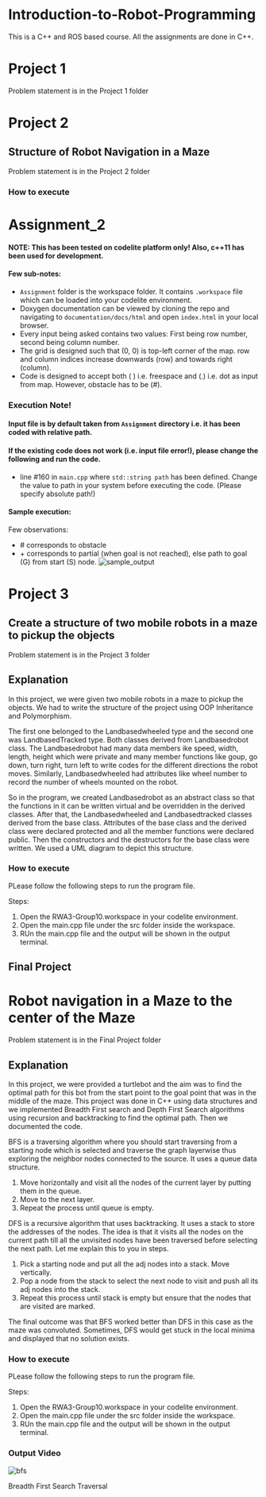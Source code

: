 # Introduction-to-Robot-Programming
This is a C++ and ROS based course. All the assignments are done in C++.

# Project 1

Problem statement is in the Project 1 folder

# Project 2

## Structure of Robot Navigation in a Maze

Problem statement is in the Project 2 folder

### How to execute

# Assignment_2

#### NOTE: This has been tested on codelite platform only! Also, c++11 has been used for development.

#### Few sub-notes:
* `Assignment` folder is the workspace folder. It contains `.workspace` file which can be loaded into your codelite environment. 
* Doxygen documentation can be viewed by cloning the repo and navigating to `documentation/docs/html` and open `index.html` in your local browser.
* Every input being asked contains two values: First being row number, second being column number.
* The grid is designed such that (0, 0) is top-left corner of the map. row and column indices increase downwards (row) and towards right (column).
* Code is designed to accept both ( ) i.e. freespace and (.) i.e. dot as input from map. However, obstacle has to be (#).

### Execution Note!
#### Input file is by default taken from `Assignment` directory i.e. it has been coded with relative path.
#### If the existing code does not work (i.e. input file error!), please change the following and run the code.
* line #160 in `main.cpp` where `std::string path` has been defined. Change the value to path in your system before executing the code. (Please specify absolute path!)

#### Sample execution:
Few observations:
* \# corresponds to obstacle
* \+ corresponds to partial (when goal is not reached), else path to goal (G) from start (S) node.
![sample_output](https://user-images.githubusercontent.com/47953521/88437872-6e458780-cdd5-11ea-9b29-03081232c117.png)


# Project 3

## Create a structure of two mobile robots in a maze to pickup the objects

Problem statement is in the Project 3 folder

## Explanation

In this project, we were given two mobile robots in a maze to pickup the objects. We had to write the structure of the project using OOP Inheritance and Polymorphism.

The first one belonged to the Landbasedwheeled type and the second one was LandbasedTracked type. Both classes derived from Landbasedrobot class. The Landbasedrobot had many data members ike speed, width, length, height which were private and many member functions like goup, go down, turn right, turn left to write codes for the different directions the robot moves. Similarly, Landbasedwheeled had attributes like wheel number to record the number of wheels mounted on the robot.

So in the program, we created Landbasedrobot as an abstract class so that the functions in it can be written virtual and be overridden in the derived classes. After that, the Landbasedwheeled and Landbasedtracked classes derived from the base class. Attributes of the base class and the derived class were declared protected and all the member functions were declared public. Then the constructors and the destructors for the base class were written. We used a UML diagram to depict this structure.

### How to execute

PLease follow the following steps to run the program file.

Steps:

1) Open the RWA3-Group10.workspace in your codelite environment.
2) Open the main.cpp file under the src folder inside the workspace.
3) RUn the main.cpp file and the output will be shown in the output terminal.

## Final Project

# Robot navigation in a Maze to the center of the Maze

Problem statement is in the Final Project folder

## Explanation

In this project, we were provided a turtlebot and the aim was to find the optimal path for this bot from the start point to the goal point that was in the middle of the maze. This project was done in C++ using data structures and we implemented Breadth First search and Depth First Search algorithms using recursion and backtracking to find the optimal path. Then we documented the code.

BFS is a traversing algorithm where you should start traversing from a starting node which is selected and traverse the graph layerwise thus exploring the neighbor nodes connected to the source. It uses a queue data structure.
1. Move horizontally and visit all the nodes of the current layer by putting them in the queue.
2. Move to the next layer.
3. Repeat the process until queue is empty.

DFS is a recursive algorithm that uses backtracking. It uses a stack to store the addresses of the nodes. The idea is that it visits all the nodes on the current path till all the unvisited nodes have been traversed before selecting the next path. Let me explain this to you in steps.
1. Pick a starting node and put all the adj nodes into a stack. Move vertically.
2. Pop a node from the stack to select the next node to visit and push all its adj nodes into the stack.
3. Repeat this process until stack is empty but ensure that the nodes that are visited are marked.

The final outcome was that BFS worked better than DFS in this case as the maze was convoluted.  Sometimes, DFS would get stuck in the local minima and displayed that no solution exists.

### How to execute

PLease follow the following steps to run the program file.

Steps:

1) Open the RWA3-Group10.workspace in your codelite environment.
2) Open the main.cpp file under the src folder inside the workspace.
3) RUn the main.cpp file and the output will be shown in the output terminal.


### Output Video

![bfs](https://user-images.githubusercontent.com/47953521/88436528-7819bb80-cdd2-11ea-953b-db2ac982337d.gif)

Breadth First Search Traversal
